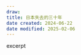 ```yaml
---
draw:
title: 日本失去的三十年
date created: 2024-06-22
date modified: 2025-02-06
---
```


excerpt

<!-- more -->
